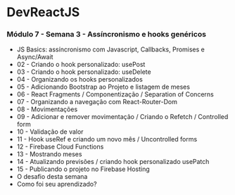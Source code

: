 # DevReactJS

### Módulo 7 - Semana 3 - Assíncronismo e hooks genéricos
- JS Basics: assíncronismo com Javascript, Callbacks, Promises e Async/Await
- 02 - Criando o hook personalizado: usePost
- 03 - Criando o hook personalizado: useDelete
- 04 - Organizando os hooks personalizados
- 05 - Adicionando Bootstrap ao Projeto e listagem de meses
- 06 - React Fragments / Componentização / Separation of Concerns
- 07 - Organizando a navegação com React-Router-Dom
- 08 - Movimentações
- 09 - Adicionar e remover movimentação / Criando o Refetch / Controlled form
- 10 - Validação de valor
- 11 - Hook useRef e criando um novo mês / Uncontrolled forms
- 12 - Firebase Cloud Functions
- 13 - Mostrando meses
- 14 - Atualizando previsões / criando hook personalizado usePatch
- 15 - Publicando o projeto no Firebase Hosting
- O desafio desta semana
- Como foi seu aprendizado?